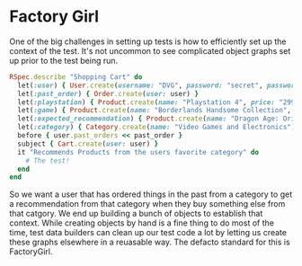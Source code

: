 # Factory Girl

One of the big challenges in setting up tests is how to efficiently set up the context of the test. It's not uncommon to see complicated object graphs set up prior to the test being run.

```ruby
RSpec.describe "Shopping Cart" do
  let(:user) { User.create(username: "DVG", password: "secret", password_confirmation: "secret") }
  let(:past_order) { Order.create(user: user) }
  let(:playstation) { Product.create(name: "Playstation 4", price: "299.99", category: category) }
  let(:game) { Product.create(name: "Borderlands Handsome Collection", price: "59.99", category: category) }
  let(:expected_recommendation) { Product.create(name: "Dragon Age: Origins", price: "39.99", category: category) }
  let(:category) { Category.create(name: "Video Games and Electronics") }
  before { user.past_orders << past_order }
  subject { Cart.create(user: user) }
  it "Recommends Products from the users favorite category" do
    # The test!
  end
end
```

So we want a user that has ordered things in the past from a category to get a recommendation from that category when they buy something else from that catgory. We end up building a bunch of objects to establish that context. While creating objects by hand is a fine thing to do most of the time, test data builders can clean up our test code a lot by letting us create these graphs elsewhere in a reuasable way. The defacto standard for this is FactoryGirl.
